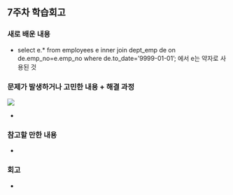 ## 7주차 학습회고

### 새로 배운 내용

- select e.*
from employees e
inner join dept_emp de on de.emp_no=e.emp_no
where de.to_date=’9999-01-01’;
에서 e는 약자로 사용된 것

### 문제가 발생하거나 고민한 내용 + 해결 과정
<img src="https://user-images.githubusercontent.com/57151886/96068768-bad1c800-0ed7-11eb-8045-4fede1c19c1d.png">

- 
 

### 참고할 만한 내용 
- 

### 회고
- 
